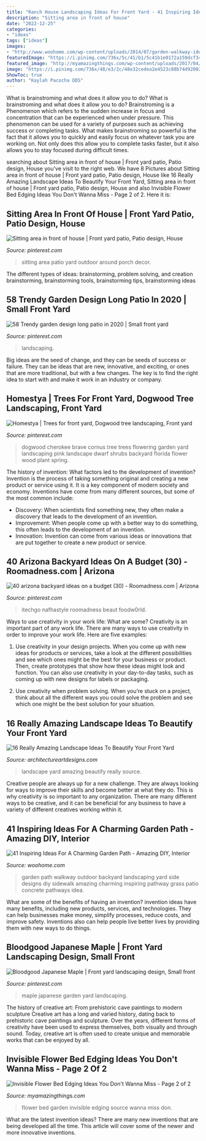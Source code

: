```yaml
---
title: "Ranch House Landscaping Ideas For Front Yard - 41 Inspiring Ideas For A Charming Garden Path"
description: "Sitting area in front of house"
date: "2022-12-25"
categories:
- "ideas"
tags: ["ideas"]
images:
- "http://www.woohome.com/wp-content/uploads/2014/07/garden-walkway-ideas-26.jpg"
featuredImage: "https://i.pinimg.com/736x/5c/41/b1/5c41b1e0172a159dcf3438094641f581.jpg"
featured_image: "http://myamazingthings.com/wp-content/uploads/2017/04/modern-garden-design-ideas-33-600x450.jpg"
image: "https://i.pinimg.com/736x/48/e3/2c/48e32cedea2e4523c88b74d92002b5e8.jpg"
ShowToc: true
author: "Kaylah Pacocha DDS"
---
```



What is brainstroming and what does it allow you to do?
What is brainstroming and what does it allow you to do? Brainstroming is a Phenomenon which refers to the sudden increase in focus and concentration that can be experienced when under pressure. This phenomenon can be used for a variety of purposes such as achieving success or completing tasks. What makes brainstroming so powerful is the fact that it allows you to quickly and easily focus on whatever task you are working on. Not only does this allow you to complete tasks faster, but it also allows you to stay focused during difficult times.

	

		
searching about Sitting area in front of house | Front yard patio, Patio design, House you've visit to the right web. We have 8 Pictures about Sitting area in front of house | Front yard patio, Patio design, House like 16 Really Amazing Landscape Ideas To Beautify Your Front Yard, Sitting area in front of house | Front yard patio, Patio design, House and also Invisible Flower Bed Edging Ideas You Don&#039;t Wanna Miss - Page 2 of 2. Here it is:
		
    
## Sitting Area In Front Of House | Front Yard Patio, Patio Design, House

<img loading=lazy src="https://i.pinimg.com/736x/cf/79/9f/cf799f30a19a0f6024ba759a297d3ce2--front-of-houses-outdoor-decor.jpg" onerror="this.onerror=null;this.src='https://tse4.mm.bing.net/th?id=OIP.cZiwRLcGE5QgLRuHbEXRPQHaJ6&amp;pid=15.1';" alt="Sitting area in front of house | Front yard patio, Patio design, House">

_Source: pinterest.com_

>sitting area patio yard outdoor around porch decor. 

	

The different types of ideas: brainstorming, problem solving, and creation
brainstorming, brainstorming tools, brainstorming tips, brainstorming ideas

    
## 58 Trendy Garden Design Long Patio In 2020 | Small Front Yard

<img loading=lazy src="https://i.pinimg.com/736x/48/e3/2c/48e32cedea2e4523c88b74d92002b5e8.jpg" onerror="this.onerror=null;this.src='https://tse4.mm.bing.net/th?id=OIP.0ryOXB2dXlr7hxjlruRMvQAAAA&amp;pid=15.1';" alt="58 Trendy garden design long patio in 2020 | Small front yard">

_Source: pinterest.com_

>landscaping. 

	

Big ideas are the seed of change, and they can be seeds of success or failure. They can be ideas that are new, innovative, and exciting, or ones that are more traditional, but with a few changes. The key is to find the right idea to start with and make it work in an industry or company.

    
## Homestya | Trees For Front Yard, Dogwood Tree Landscaping, Front Yard

<img loading=lazy src="https://i.pinimg.com/736x/fd/72/87/fd72870ff3159e94f7a1f0f3c6b6f224.jpg" onerror="this.onerror=null;this.src='https://tse1.mm.bing.net/th?id=OIP.wtyXldGNKY4UhxDpbEwa9wHaJ3&amp;pid=15.1';" alt="Homestya | Trees for front yard, Dogwood tree landscaping, Front yard">

_Source: pinterest.com_

>dogwood cherokee brave cornus tree trees flowering garden yard landscaping pink landscape dwarf shrubs backyard florida flower wood plant spring. 

	

The history of invention: What factors led to the development of invention?
Invention is the process of taking something original and creating a new product or service using it. It is a key component of modern society and economy. Inventions have come from many different sources, but some of the most common include: 
- Discovery: When scientists find something new, they often make a discovery that leads to the development of an invention. 
- Improvement: When people come up with a better way to do something, this often leads to the development of an invention. 
- Innovation: Invention can come from various ideas or innovations that are put together to create a new product or service.

    
## 40 Arizona Backyard Ideas On A Budget (30) - Roomadness.com | Arizona

<img loading=lazy src="https://i.pinimg.com/736x/9f/97/69/9f976980d40b896a2abc5f1bdd7aed15.jpg" onerror="this.onerror=null;this.src='https://tse1.mm.bing.net/th?id=OIP.718OhJHb5wB1rWyPe-V5KQHaFW&amp;pid=15.1';" alt="40 arizona backyard ideas on a budget (30) - Roomadness.com | Arizona">

_Source: pinterest.com_

>itechgo nafhastyle roomadness beaut foodw0rld. 

	

Ways to use creativity in your work life: What are some?
Creativity is an important part of any work life. There are many ways to use creativity in order to improve your work life. Here are five examples: 
1. Use creativity in your design projects. When you come up with new ideas for products or services, take a look at the different possibilities and see which ones might be the best for your business or product. Then, create prototypes that show how these ideas might look and function. You can also use creativity in your day-to-day tasks, such as coming up with new designs for labels or packaging. 

2. Use creativity when problem solving. When you’re stuck on a project, think about all the different ways you could solve the problem and see which one might be the best solution for your situation.

    
## 16 Really Amazing Landscape Ideas To Beautify Your Front Yard

<img loading=lazy src="https://www.architectureartdesigns.com/wp-content/uploads/2017/03/9-5-630x472.jpg" onerror="this.onerror=null;this.src='https://tse2.mm.bing.net/th?id=OIP.qTX74lAWeG0Lz2yFQzU1xwHaFj&amp;pid=15.1';" alt="16 Really Amazing Landscape Ideas To Beautify Your Front Yard">

_Source: architectureartdesigns.com_

>landscape yard amazing beautify really source. 

	

Creative people are always up for a new challenge. They are always looking for ways to improve their skills and become better at what they do. This is why creativity is so important to any organization. There are many different ways to be creative, and it can be beneficial for any business to have a variety of different creatives working within it.

    
## 41 Inspiring Ideas For A Charming Garden Path - Amazing DIY, Interior

<img loading=lazy src="http://www.woohome.com/wp-content/uploads/2014/07/garden-walkway-ideas-26.jpg" onerror="this.onerror=null;this.src='https://tse1.mm.bing.net/th?id=OIP.hglvNuxJ-4qQ00gg4roDDQHaJ3&amp;pid=15.1';" alt="41 Inspiring Ideas For A Charming Garden Path - Amazing DIY, Interior">

_Source: woohome.com_

>garden path walkway outdoor backyard landscaping yard side designs diy sidewalk amazing charming inspiring pathway grass patio concrete pathways idea. 

	

What are some of the benefits of having an invention?
invention ideas have many benefits, including new products, services, and technologies. They can help businesses make money, simplify processes, reduce costs, and improve safety. Inventions also can help people live better lives by providing them with new ways to do things.

    
## Bloodgood Japanese Maple | Front Yard Landscaping Design, Small Front

<img loading=lazy src="https://i.pinimg.com/736x/5c/41/b1/5c41b1e0172a159dcf3438094641f581.jpg" onerror="this.onerror=null;this.src='https://tse3.mm.bing.net/th?id=OIP.5ZP_fPxVzuzcQuBgJoP3iwHaHa&amp;pid=15.1';" alt="Bloodgood Japanese Maple | Front yard landscaping design, Small front">

_Source: pinterest.com_

>maple japanese garden yard landscaping. 

	

The history of creative art: From prehistoric cave paintings to modern sculpture
Creative art has a long and varied history, dating back to prehistoric cave paintings and sculpture. Over the years, different forms of creativity have been used to express themselves, both visually and through sound. Today, creative art is often used to create unique and memorable works that can be enjoyed by all.

    
## Invisible Flower Bed Edging Ideas You Don&#039;t Wanna Miss - Page 2 Of 2

<img loading=lazy src="http://myamazingthings.com/wp-content/uploads/2017/04/modern-garden-design-ideas-33-600x450.jpg" onerror="this.onerror=null;this.src='https://tse3.mm.bing.net/th?id=OIP.qruGdDbL9Gki2bJGS5KO3gHaFj&amp;pid=15.1';" alt="Invisible Flower Bed Edging Ideas You Don&#039;t Wanna Miss - Page 2 of 2">

_Source: myamazingthings.com_

>flower bed garden invisible edging source wanna miss don. 

	

What are the latest invention ideas?
There are many new inventions that are being developed all the time. This article will cover some of the newer and more innovative inventions.

